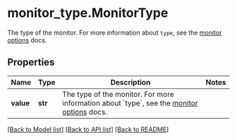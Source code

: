 # monitor_type.MonitorType

The type of the monitor. For more information about `type`, see the [monitor options](https://docs.datadoghq.com/monitors/guide/monitor_api_options/) docs.
## Properties
Name | Type | Description | Notes
------------ | ------------- | ------------- | -------------
**value** | **str** | The type of the monitor. For more information about &#x60;type&#x60;, see the [monitor options](https://docs.datadoghq.com/monitors/guide/monitor_api_options/) docs. | 

[[Back to Model list]](README.md#documentation-for-models) [[Back to API list]](README.md#documentation-for-api-endpoints) [[Back to README]](README.md)



